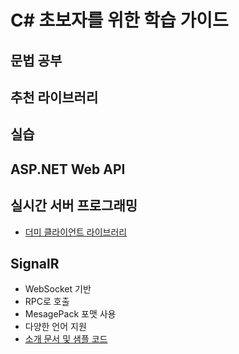 # C# 초보자를 위한 학습 가이드
  
## 문법 공부

## 추천 라이브러리
  

## 실습
  

## ASP.NET Web API
  

  
## 실시간 서버 프로그래밍
- [더미 클라이언트 라이브러리](https://github.com/jacking75/CSharpTcpNetworkDummy )    

## SignalR
- WebSocket 기반
- RPC로 호출
- MesagePack 포맷 사용
- 다양한 언어 지원
- [소개 문서 및 샘플 코드](https://github.com/jacking75/study_signalR )